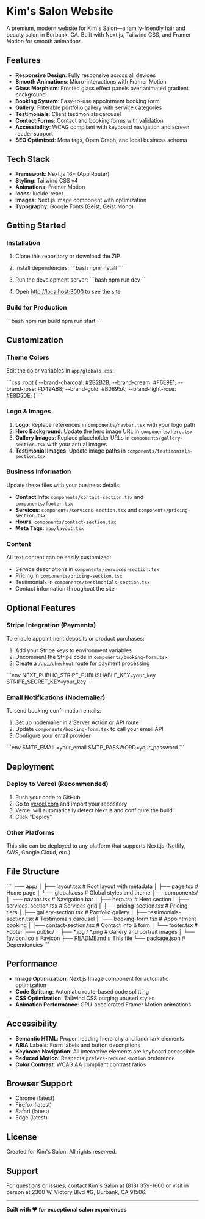 # Kim's Salon Website

A premium, modern website for Kim's Salon—a family-friendly hair and beauty salon in Burbank, CA. Built with Next.js, Tailwind CSS, and Framer Motion for smooth animations.

## Features

- **Responsive Design**: Fully responsive across all devices
- **Smooth Animations**: Micro-interactions with Framer Motion
- **Glass Morphism**: Frosted glass effect panels over animated gradient background
- **Booking System**: Easy-to-use appointment booking form
- **Gallery**: Filterable portfolio gallery with service categories
- **Testimonials**: Client testimonials carousel
- **Contact Forms**: Contact and booking forms with validation
- **Accessibility**: WCAG compliant with keyboard navigation and screen reader support
- **SEO Optimized**: Meta tags, Open Graph, and local business schema

## Tech Stack

- **Framework**: Next.js 16+ (App Router)
- **Styling**: Tailwind CSS v4
- **Animations**: Framer Motion
- **Icons**: lucide-react
- **Images**: Next.js Image component with optimization
- **Typography**: Google Fonts (Geist, Geist Mono)

## Getting Started

### Installation

1. Clone this repository or download the ZIP
2. Install dependencies:
   \`\`\`bash
   npm install
   \`\`\`

3. Run the development server:
   \`\`\`bash
   npm run dev
   \`\`\`

4. Open [http://localhost:3000](http://localhost:3000) to see the site

### Build for Production

\`\`\`bash
npm run build
npm run start
\`\`\`

## Customization

### Theme Colors

Edit the color variables in `app/globals.css`:

\`\`\`css
:root {
  --brand-charcoal: #2B2B2B;
  --brand-cream: #F6E9E1;
  --brand-rose: #D49AB8;
  --brand-gold: #B0895A;
  --brand-light-rose: #E8D5DE;
}
\`\`\`

### Logo & Images

1. **Logo**: Replace references in `components/navbar.tsx` with your logo path
2. **Hero Background**: Update the hero image URL in `components/hero.tsx`
3. **Gallery Images**: Replace placeholder URLs in `components/gallery-section.tsx` with your actual images
4. **Testimonial Images**: Update image paths in `components/testimonials-section.tsx`

### Business Information

Update these files with your business details:

- **Contact Info**: `components/contact-section.tsx` and `components/footer.tsx`
- **Services**: `components/services-section.tsx` and `components/pricing-section.tsx`
- **Hours**: `components/contact-section.tsx`
- **Meta Tags**: `app/layout.tsx`

### Content

All text content can be easily customized:

- Service descriptions in `components/services-section.tsx`
- Pricing in `components/pricing-section.tsx`
- Testimonials in `components/testimonials-section.tsx`
- Contact information throughout the site

## Optional Features

### Stripe Integration (Payments)

To enable appointment deposits or product purchases:

1. Add your Stripe keys to environment variables
2. Uncomment the Stripe code in `components/booking-form.tsx`
3. Create a `/api/checkout` route for payment processing

\`\`\`env
NEXT_PUBLIC_STRIPE_PUBLISHABLE_KEY=your_key
STRIPE_SECRET_KEY=your_key
\`\`\`

### Email Notifications (Nodemailer)

To send booking confirmation emails:

1. Set up nodemailer in a Server Action or API route
2. Update `components/booking-form.tsx` to call your email API
3. Configure your email provider

\`\`\`env
SMTP_EMAIL=your_email
SMTP_PASSWORD=your_password
\`\`\`

## Deployment

### Deploy to Vercel (Recommended)

1. Push your code to GitHub
2. Go to [vercel.com](https://vercel.com) and import your repository
3. Vercel will automatically detect Next.js and configure the build
4. Click "Deploy"

### Other Platforms

This site can be deployed to any platform that supports Next.js (Netlify, AWS, Google Cloud, etc.)

## File Structure

\`\`\`
├── app/
│   ├── layout.tsx          # Root layout with metadata
│   ├── page.tsx            # Home page
│   └── globals.css         # Global styles and theme
├── components/
│   ├── navbar.tsx          # Navigation bar
│   ├── hero.tsx            # Hero section
│   ├── services-section.tsx    # Services grid
│   ├── pricing-section.tsx     # Pricing tiers
│   ├── gallery-section.tsx     # Portfolio gallery
│   ├── testimonials-section.tsx  # Testimonials carousel
│   ├── booking-form.tsx        # Appointment booking
│   ├── contact-section.tsx     # Contact info & form
│   └── footer.tsx              # Footer
├── public/
│   ├── *.jpg / *.png       # Gallery and portrait images
│   └── favicon.ico         # Favicon
├── README.md               # This file
└── package.json            # Dependencies
\`\`\`

## Performance

- **Image Optimization**: Next.js Image component for automatic optimization
- **Code Splitting**: Automatic route-based code splitting
- **CSS Optimization**: Tailwind CSS purging unused styles
- **Animation Performance**: GPU-accelerated Framer Motion animations

## Accessibility

- **Semantic HTML**: Proper heading hierarchy and landmark elements
- **ARIA Labels**: Form labels and button descriptions
- **Keyboard Navigation**: All interactive elements are keyboard accessible
- **Reduced Motion**: Respects `prefers-reduced-motion` preference
- **Color Contrast**: WCAG AA compliant contrast ratios

## Browser Support

- Chrome (latest)
- Firefox (latest)
- Safari (latest)
- Edge (latest)

## License

Created for Kim's Salon. All rights reserved.

## Support

For questions or issues, contact Kim's Salon at (818) 359-1660 or visit in person at 2300 W. Victory Blvd #G, Burbank, CA 91506.

---

**Built with ❤️ for exceptional salon experiences**
